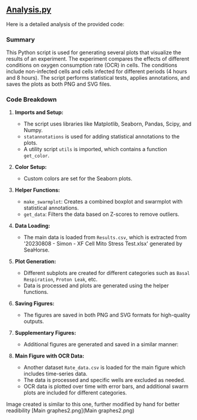 ## [Analysis.py](Analysis.py)

Here is a detailed analysis of the provided code:

### Summary
This Python script is used for generating several plots that visualize the results of an experiment. The experiment compares the effects of different conditions on oxygen consumption rate (OCR) in cells. The conditions include non-infected cells and cells infected for different periods (4 hours and 8 hours). The script performs statistical tests, applies annotations, and saves the plots as both PNG and SVG files.

### Code Breakdown

1. **Imports and Setup:**
    - The script uses libraries like Matplotlib, Seaborn, Pandas, Scipy, and Numpy.
    - `statannotations` is used for adding statistical annotations to the plots.
    - A utility script `utils` is imported, which contains a function `get_color`.

2. **Color Setup:**
    - Custom colors are set for the Seaborn plots.

3. **Helper Functions:**
    - `make_swarmplot`: Creates a combined boxplot and swarmplot with statistical annotations.
    - `get_data`: Filters the data based on Z-scores to remove outliers.

4. **Data Loading:**
    - The main data is loaded from `Results.csv`, which is extracted from '20230808  - Simon - XF Cell Mito Stress Test.xlsx' generated by SeaHorse.

5. **Plot Generation:**
    - Different subplots are created for different categories such as `Basal Respiration`, `Proton Leak`, etc.
    - Data is processed and plots are generated using the helper functions.

7. **Saving Figures:**
    - The figures are saved in both PNG and SVG formats for high-quality outputs.

8. **Supplementary Figures:**
    - Additional figures are generated and saved in a similar manner:

9. **Main Figure with OCR Data:**
    - Another dataset `Rate_data.csv` is loaded for the main figure which includes time-series data.
    - The data is processed and specific wells are excluded as needed.
    - OCR data is plotted over time with error bars, and additional swarm plots are included for different categories.

Image created is similar to this one, further modified by hand for better readibility
[Main graphes2.png](Main graphes2.png)

